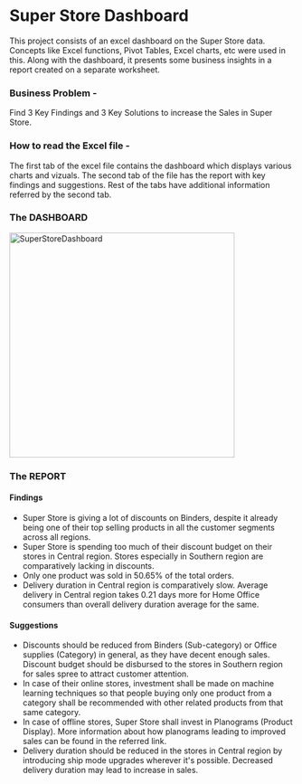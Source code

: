 # Super Store Dashboard
This project consists of an excel dashboard on the Super Store data. Concepts like Excel functions, Pivot Tables, Excel charts, etc were used in this.
Along with the dashboard, it presents some business insights in a report created on a separate worksheet.

### Business Problem - 
Find 3 Key Findings and 3 Key Solutions to increase the Sales in Super Store.

### How to read the Excel file - 
The first tab of the excel file contains the dashboard which displays various charts and vizuals. 
The second tab of the file has the report with key findings and suggestions.
Rest of the tabs have additional information referred by the second tab.

### The DASHBOARD
<img width="398" alt="SuperStoreDashboard" src="https://github.com/nikhil7700/super_store_excel_dashboard/assets/90492979/e29c5c50-c712-4b60-acf3-e046781e03f6">

### The REPORT
#### Findings
- Super Store is giving a lot of discounts on Binders, despite it already being one of their top selling products in all the customer segments across all regions.
- Super Store is spending too much of their discount budget on their stores in Central region. Stores especially in Southern region are comparatively lacking in discounts.
- Only one product was sold in 50.65% of the total orders. 
- Delivery duration in Central region is comparatively slow. Average delivery in Central region takes 0.21 days more for Home Office consumers than overall delivery duration average for the same. 

#### Suggestions
- Discounts should be reduced from Binders (Sub-category) or Office supplies (Category) in general, as they have decent enough sales. Discount budget should be disbursed to the stores in Southern region for sales spree to attract customer attention. 
- In case of their online stores, investment shall be made on machine learning techniques so that people buying only one product from a category shall be recommended with other related products from that same category. 
- In case of offline stores, Super Store shall invest in Planograms (Product Display). More information about how planograms leading to improved sales can be found in the referred link.
- Delivery duration should be reduced in the stores in Central region by introducing ship mode upgrades wherever it's possible. Decreased delivery duration may lead to increase in sales. 

